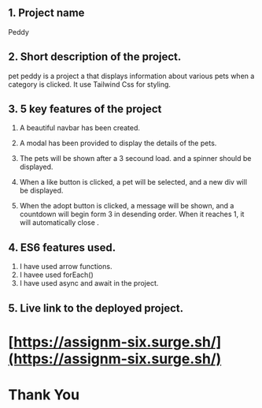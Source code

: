 ## 1. Project name

Peddy

## 2. Short description of the project.

pet peddy is a project a that displays information about various pets when a
category is clicked. It use Tailwind Css for styling.

## 3. 5 key features of the project

1. A beautiful navbar has been created.

2. A modal has been provided to display the details of the pets.

3. The pets will be shown after a 3 secound load. and a spinner should be
   displayed.

4. When a like button is clicked, a pet will be selected, and a new div will be
   displayed.

5. When the adopt button is clicked, a message will be shown, and a countdown
   will begin form 3 in desending order. When it reaches 1, it will
   automatically close .

## 4. ES6 features used.

1. I have used arrow functions.
2. I havee used forEach()
3. I have used async and await in the project.

## 5. Live link to the deployed project.

# [https://assignm-six.surge.sh/](https://assignm-six.surge.sh/)

# Thank You
